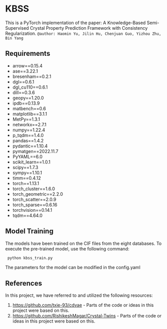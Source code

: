 # KBSS
This is a PyTorch implementation of the paper: A Knowledge-Based Semi-Supervised Crystal Property Prediction Framework with Consistency Regularization.
`@author: Haomin Yu, Jilin Hu, Chenjuan Guo, Yizhou Zhu, Bin Yang`

## Requirements
- arrow==0.15.4
- ase==3.22.1
- bresenham==0.2.1
- dgl==0.6.1
- dgl_cu110==0.6.1
- dill==0.3.6
- geopy==1.20.0
- ipdb==0.13.9
- matbench==0.6
- matplotlib==3.1.1
- MetPy==1.3.1
- networkx==2.7.1
- numpy==1.22.4
- p_tqdm==1.4.0
- pandas==1.4.2
- pydantic==1.10.4
- pymatgen==2022.11.7
- PyYAML==6.0
- scikit_learn==1.0.1
- scipy==1.7.3
- sympy==1.10.1
- timm==0.4.12
- torch==1.13.1
- torch_cluster==1.6.0
- torch_geometric==2.2.0
- torch_scatter==2.0.9
- torch_sparse==0.6.16
- torchvision==0.14.1
- tqdm==4.64.0


## Model Training
The models have been trained on the CIF files from the eight databases.
To execute the pre-trained model, use the following command:
```python
 python kbss_train.py
```
The parameters for the  model can be modified in the config.yaml


## References 

In this project, we have referred to and utilized the following resources:

1. https://github.com/txie-93/cdvae - Parts of the code or ideas in this project were based on this.
2. https://github.com/RishikeshMagar/Crystal-Twins - Parts of the code or ideas in this project were based on this.

